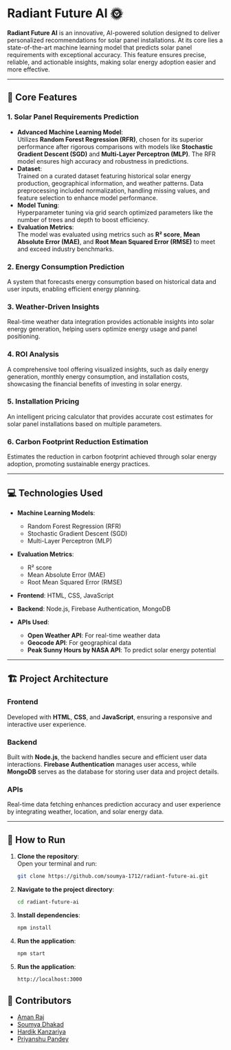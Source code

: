 # Radiant Future AI 🌞

**Radiant Future AI** is an innovative, AI-powered solution designed to deliver personalized recommendations for solar panel installations. At its core lies a state-of-the-art machine learning model that predicts solar panel requirements with exceptional accuracy. This feature ensures precise, reliable, and actionable insights, making solar energy adoption easier and more effective.

---

## 🌟 Core Features

### 1. Solar Panel Requirements Prediction
- **Advanced Machine Learning Model**:  
  Utilizes **Random Forest Regression (RFR)**, chosen for its superior performance after rigorous comparisons with models like **Stochastic Gradient Descent (SGD)** and **Multi-Layer Perceptron (MLP)**. The RFR model ensures high accuracy and robustness in predictions.  
- **Dataset**:  
  Trained on a curated dataset featuring historical solar energy production, geographical information, and weather patterns. Data preprocessing included normalization, handling missing values, and feature selection to enhance model performance.  
- **Model Tuning**:  
  Hyperparameter tuning via grid search optimized parameters like the number of trees and depth to boost efficiency.  
- **Evaluation Metrics**:  
  The model was evaluated using metrics such as **R² score**, **Mean Absolute Error (MAE)**, and **Root Mean Squared Error (RMSE)** to meet and exceed industry benchmarks.

### 2. Energy Consumption Prediction
A system that forecasts energy consumption based on historical data and user inputs, enabling efficient energy planning.

### 3. Weather-Driven Insights
Real-time weather data integration provides actionable insights into solar energy generation, helping users optimize energy usage and panel positioning.

### 4. ROI Analysis
A comprehensive tool offering visualized insights, such as daily energy generation, monthly energy consumption, and installation costs, showcasing the financial benefits of investing in solar energy.

### 5. Installation Pricing
An intelligent pricing calculator that provides accurate cost estimates for solar panel installations based on multiple parameters.

### 6. Carbon Footprint Reduction Estimation
Estimates the reduction in carbon footprint achieved through solar energy adoption, promoting sustainable energy practices.

---

## 💻 Technologies Used

- **Machine Learning Models**:  
  - Random Forest Regression (RFR)  
  - Stochastic Gradient Descent (SGD)  
  - Multi-Layer Perceptron (MLP)  

- **Evaluation Metrics**:  
  - R² score  
  - Mean Absolute Error (MAE)  
  - Root Mean Squared Error (RMSE)  

- **Frontend**: HTML, CSS, JavaScript  
- **Backend**: Node.js, Firebase Authentication, MongoDB  

- **APIs Used**:  
  - **Open Weather API**: For real-time weather data  
  - **Geocode API**: For geographical data  
  - **Peak Sunny Hours by NASA API**: To predict solar energy potential  

---

## 🏗️ Project Architecture

### Frontend
Developed with **HTML**, **CSS**, and **JavaScript**, ensuring a responsive and interactive user experience.

### Backend
Built with **Node.js**, the backend handles secure and efficient user data interactions. **Firebase Authentication** manages user access, while **MongoDB** serves as the database for storing user data and project details.

### APIs
Real-time data fetching enhances prediction accuracy and user experience by integrating weather, location, and solar energy data.

---

## 🚀 How to Run

1. **Clone the repository**:  
   Open your terminal and run:  
   ```bash
   git clone https://github.com/soumya-1712/radiant-future-ai.git

2. **Navigate to the project directory**:
   ```bash
   cd radiant-future-ai
   
3. **Install dependencies**:
   ```bash
   npm install

4. **Run the application**:
   ```bash
   npm start

5. **Run the application**:
   ```bash
   http://localhost:3000

## 🤝 Contributors

- [Aman Raj](https://github.com/Amanraj4482)
- [Soumya Dhakad](https://github.com/soumya-1712)
- [Hardik Kanzariya](https://github.com/MrHardik-k)
- [Priyanshu Pandey](https://github.com/Harshpf)

